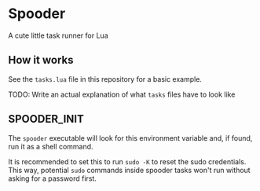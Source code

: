 # Spooder

A cute little task runner for Lua

## How it works

See the `tasks.lua` file in this repository for a basic example.

TODO: Write an actual explanation of what `tasks` files have to look like

## SPOODER\_INIT

The `spooder` executable will look for this environment variable and, if found,
run it as a shell command.

It is recommended to set this to run `sudo -K` to reset the sudo credentials.
This way, potential `sudo` commands inside spooder tasks won't run without
asking for a password first.
